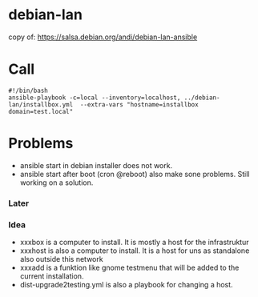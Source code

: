 # debian-lan
copy of: https://salsa.debian.org/andi/debian-lan-ansible

# Call 
```
#!/bin/bash
ansible-playbook -c=local --inventory=localhost, ../debian-lan/installbox.yml  --extra-vars "hostname=installbox domain=test.local"
```
# Problems
* ansible start in debian installer does not work.
* ansible start after boot (cron @reboot) also make sone problems. Still working on a solution.

### Later

### Idea 
* xxxbox is a computer to install. It is mostly a host for the infrastruktur
* xxxhost is also a computer to install. It is a host for uns as standalone also outside this network
* xxxadd is a funktion like gnome testmenu that will be added to the current installation.
* dist-upgrade2testing.yml is also a playbook for changing a host.

